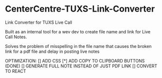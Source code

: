 # CenterCentre-TUXS-Link-Converter

Link Converter for TUXS Live Call

Built as an internal tool for a wev dev to create file name and link for
Live Call Notes.

Solves the problem of misspelling in the file name that causes the broken link for a pdf file and delay in posting live notes

OPTIMIZATION:
[] ADD CSS
[*] ADD COPY TO CLIPBOARD BUTTONS (DONE)
[] GENERATE FULL NOTE INSTEAD OF JUST PDF LINK
[] CONVERT TO REACT


